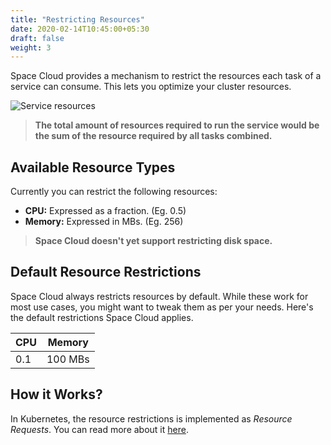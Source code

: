 ```yaml
---
title: "Restricting Resources"
date: 2020-02-14T10:45:00+05:30
draft: false
weight: 3
---
```


Space Cloud provides a mechanism to restrict the resources each task of a service can consume. This lets you optimize your cluster resources.

![Service resources](/images/screenshots/service-resources.png)

> **The total amount of resources required to run the service would be the sum of the resource required by all tasks combined.**

## Available Resource Types

Currently you can restrict the following resources:
- **CPU:** Expressed as a fraction. (Eg. 0.5)
- **Memory:** Expressed in MBs. (Eg. 256)

> **Space Cloud doesn't yet support restricting disk space.**

## Default Resource Restrictions

Space Cloud always restricts resources by default. While these work for most use cases, you might want to tweak them as per your needs. Here's the default restrictions Space Cloud applies.

CPU   | Memory
---   | ---
0.1   | 100 MBs

## How it Works?

In Kubernetes, the resource restrictions is implemented as _Resource Requests_. You can read more about it [here](https://kubernetes.io/docs/concepts/configuration/manage-compute-resources-container/#how-pods-with-resource-limits-are-run).